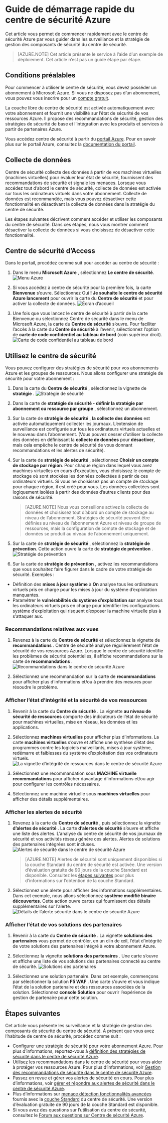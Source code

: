 <properties
   pageTitle="Guide de démarrage rapide du centre de sécurité Azure | Microsoft Azure"
   description="Cet article vous permet de prise en main rapidement le centre de sécurité Azure en vous guider dans les composants de gestion de surveillance et la stratégie de sécurité et aux étapes suivantes."
   services="security-center"
   documentationCenter="na"
   authors="TerryLanfear"
   manager="MBaldwin"
   editor=""/>

<tags
   ms.service="security-center"
   ms.devlang="na"
   ms.topic="article"
   ms.tgt_pltfrm="na"
   ms.workload="na"
   ms.date="10/28/2016"
   ms.author="terrylan"/>

# <a name="azure-security-center-quick-start-guide"></a>Guide de démarrage rapide du centre de sécurité Azure

Cet article vous permet de commencer rapidement avec le centre de sécurité Azure par vous guider dans les surveillance et la stratégie de gestion des composants de sécurité du centre de sécurité.

> [AZURE.NOTE] Cet article présente le service à l’aide d’un exemple de déploiement. Cet article n’est pas un guide étape par étape.

## <a name="prerequisites"></a>Conditions préalables

Pour commencer à utiliser le centre de sécurité, vous devez posséder un abonnement à Microsoft Azure. Si vous ne disposez pas d’un abonnement, vous pouvez vous inscrire pour un [compte gratuit](https://azure.microsoft.com/pricing/free-trial/).

La couche libre du centre de sécurité est activée automatiquement avec votre abonnement et fournit une visibilité sur l’état de sécurité de vos ressources Azure. Il propose des recommandations de sécurité, gestion des stratégies de sécurité de base et l’intégration avec les produits et services à partir de partenaires Azure.

Vous accédez centre de sécurité à partir du [portail Azure](https://azure.microsoft.com/features/azure-portal/). Pour en savoir plus sur le portail Azure, consultez la [documentation du portail](https://azure.microsoft.com/documentation/services/azure-portal/).

## <a name="data-collection"></a>Collecte de données

Centre de sécurité collecte des données à partir de vos machines virtuelles (machines virtuelles) pour évaluer leur état de sécurité, fournissent des recommandations de sécurité et signale les menaces. Lorsque vous accédez tout d’abord le centre de sécurité, collecte de données est activée sur tous les ordinateurs virtuels dans votre abonnement. Collecte de données est recommandée, mais vous pouvez désactiver cette fonctionnalité en désactivant la collecte de données dans la stratégie du centre de sécurité.

Les étapes suivantes décrivent comment accéder et utiliser les composants du centre de sécurité. Dans ces étapes, nous vous montrer comment désactiver la collecte de données si vous choisissez de désactiver cette fonctionnalité.

## <a name="access-security-center"></a>Centre de sécurité d’Access

Dans le portail, procédez comme suit pour accéder au centre de sécurité :

1. Dans le menu **Microsoft Azure** , sélectionnez **Le centre de sécurité**.
![Menu Azure][1]

2. Si vous accédez à centre de sécurité pour la première fois, la carte **Bienvenue** s’ouvre. Sélectionnez Oui **! Je souhaite le centre de sécurité Azure lancement** pour ouvrir la carte du **Centre de sécurité** et pour activer la collecte de données.
![Écran d’accueil][10]

3. Une fois que vous lancez le centre de sécurité à partir de la carte Bienvenue ou sélectionnez Centre de sécurité dans le menu de Microsoft Azure, la carte du **Centre de sécurité** s’ouvre. Pour faciliter l’accès à la carte du **Centre de sécurité** à l’avenir, sélectionnez l’option de **carte de code confidentiel au tableau de bord** (coin supérieur droit).
![Carte de code confidentiel au tableau de bord][2]

## <a name="use-security-center"></a>Utilisez le centre de sécurité

Vous pouvez configurer des stratégies de sécurité pour vos abonnements Azure et les groupes de ressources. Nous allons configurer une stratégie de sécurité pour votre abonnement :

1. Dans la carte du **Centre de sécurité** , sélectionnez la vignette de **stratégie** .
![Stratégie de sécurité][3]

2. Dans la carte de **stratégie de sécurité - définir la stratégie par abonnement ou ressource par groupe** , sélectionnez un abonnement.
3. Sur la carte de **stratégie de sécurité** , **la collecte des données** est activée automatiquement collecter les journaux. L’extension de surveillance est configurée sur tous les ordinateurs virtuels actuelles et le nouveau dans l’abonnement. (Vous pouvez cesser d’utiliser la collecte des données en définissant la **collecte de données** pour **désactiver**, mais cela empêche le centre de sécurité de vous donnant recommandations et les alertes de sécurité).
4. Sur la carte de **stratégie de sécurité** , sélectionnez **Choisir un compte de stockage par région**. Pour chaque région dans lequel vous avez machines virtuelles en cours d’exécution, vous choisissez le compte de stockage où sont stockées les données collectées à partir de ces ordinateurs virtuels. Si vous ne choisissez pas un compte de stockage pour chaque région, il est créé pour vous. Les données collectées sont logiquement isolées à partir des données d’autres clients pour des raisons de sécurité.

     > [AZURE.NOTE] Nous vous conseillons activez la collecte de données et choisissez tout d’abord un compte de stockage au niveau de l’abonnement. Stratégies de sécurité peuvent être définies au niveau de l’abonnement Azure et niveau de groupe de ressources, mais la configuration de compte de stockage et de données se produit au niveau de l’abonnement uniquement.

5. Sur la carte de **stratégie de sécurité** , sélectionnez la **stratégie de prévention**. Cette action ouvre la carte de **stratégie de prévention** .
![Stratégie de prévention][4]

6. Sur la carte de **stratégie de prévention** , activez les recommandations que vous souhaitez faire figurer dans le cadre de votre stratégie de sécurité. Exemples :

 - Définition des **mises à jour système** à **On** analyse tous les ordinateurs virtuels pris en charge pour les mises à jour du système d’exploitation manquantes.
 - Paramétrer le **vulnérabilités du système d’exploitation** **sur** analyse tous les ordinateurs virtuels pris en charge pour identifier les configurations système d’exploitation qui risquent d’exposer la machine virtuelle plus à s’attaquer aux.

### <a name="view-recommendations"></a>Recommandations relatives aux vues

1. Revenez à la carte du **Centre de sécurité** et sélectionnez la vignette de **recommandations** . Centre de sécurité analyse régulièrement l’état de sécurité de vos ressources Azure. Lorsque le centre de sécurité identifie les problèmes de sécurité potentielles, il affiche recommandations sur la carte de **recommandations** .
![Recommandations dans le centre de sécurité Azure][5]

2.  Sélectionnez une recommandation sur la carte de **recommandations** pour afficher plus d’informations et/ou à prendre des mesures pour résoudre le problème.

### <a name="view-the-health-and-security-state-of-your-resources"></a>Afficher l’état d’intégrité et la sécurité de vos ressources

1.  Revenir à la carte du **Centre de sécurité** . La vignette **au niveau de sécurité de ressources** comporte des indicateurs de l’état de sécurité pour machines virtuelles, mise en réseau, les données et les applications.
2.  Sélectionnez **machines virtuelles** pour afficher plus d’informations. La carte **machines virtuelles** s’ouvre et affiche une synthèse d’état des programmes contre les logiciels malveillants, mises à jour système, redémarre et faiblesses du système d’exploitation des vos ordinateurs virtuels.
![La vignette d’intégrité de ressources dans le centre de sécurité Azure][6]

3.  Sélectionnez une recommandation sous **MACHINE virtuelle recommandations** pour afficher davantage d’informations et/ou agir pour configurer les contrôles nécessaires.
4.  Sélectionnez une machine virtuelle sous **machines virtuelles** pour afficher des détails supplémentaires.

### <a name="view-security-alerts"></a>Afficher les alertes de sécurité

1.  Revenez à la carte du **Centre de sécurité** , puis sélectionnez la vignette **d’alertes de sécurité** . La carte **d’alertes de sécurité** s’ouvre et affiche une liste des alertes. L’analyse du centre de sécurité de vos journaux de sécurité et vos activités réseau génère ces alertes. Alertes de solutions des partenaires intégrées sont incluses.
![Alertes de sécurité dans le centre de sécurité Azure][7]

    > [AZURE.NOTE] Alertes de sécurité sont uniquement disponibles si la couche Standard du centre de sécurité est activée. Une version d’évaluation gratuite de 90 jours de la couche Standard est disponible. Consultez les [étapes suivantes](#next-steps) pour plus d’informations sur l’obtention de la couche Standard.

2.  Sélectionnez une alerte pour afficher des informations supplémentaires. Dans cet exemple, nous allons sélectionnez **système modifié binaire découvertes**. Cette action ouvre cartes qui fournissent des détails supplémentaires sur l’alerte.
![Détails de l’alerte sécurité dans le centre de sécurité Azure][8]

### <a name="view-the-health-of-your-partner-solutions"></a>Afficher l’état de vos solutions des partenaires

1. Revenir à la carte du **Centre de sécurité** . La vignette **solutions des partenaires** vous permet de contrôler, en un clin de œil, l’état d’intégrité de votre solutions des partenaires intégré à votre abonnement Azure.
2. Sélectionnez la vignette **solutions des partenaires** . Une carte s’ouvre et affiche une liste de vos solutions des partenaires connecté au centre de sécurité.
![Solutions des partenaires][9]

3. Sélectionnez une solution partenaire. Dans cet exemple, commençons par sélectionner la solution **F5 WAF** .  Une carte s’ouvre et vous indique l’état de la solution partenaire et des ressources associées de la solution. Sélectionnez **console Solution** pour ouvrir l’expérience de gestion de partenaire pour cette solution.

## <a name="next-steps"></a>Étapes suivantes
Cet article vous présente les surveillance et la stratégie de gestion des composants de sécurité du centre de sécurité. À présent que vous avez l’habitude de centre de sécurité, procédez comme suit :

- Configurer une stratégie de sécurité pour votre abonnement Azure. Pour plus d’informations, reportez-vous à [définition des stratégies de sécurité dans le centre de sécurité Azure](security-center-policies.md).
- Utilisez les recommandations dans le centre de sécurité pour vous aider à protéger vos ressources Azure. Pour plus d’informations, voir [Gestion des recommandations de sécurité dans le centre de sécurité Azure](security-center-recommendations.md).
- Passez en revue et gérer vos alertes de sécurité en cours. Pour plus d’informations, voir [gérer et répondre aux alertes de sécurité dans le centre de sécurité Azure](security-center-managing-and-responding-alerts.md).
- Plus d’informations sur [menace détection fonctionnalités avancées](security-center-detection-capabilities.md) fournis avec la [couche Standard](security-center-pricing.md) du centre de sécurité. Une version d’évaluation gratuite de 90 jours de la couche Standard est disponible.
- Si vous avez des questions sur l’utilisation du centre de sécurité, consultez le [Forum aux questions sur Centre de sécurité Azure](security-center-faq.md).

<!--Image references-->
[1]: ./media/security-center-get-started/azure-menu.png
[2]: ./media/security-center-get-started/security-center-pin.png
[3]: ./media/security-center-get-started/security-policy.png
[4]: ./media/security-center-get-started/prevention-policy.png
[5]: ./media/security-center-get-started/recommendations.png
[6]: ./media/security-center-get-started/resources-health.png
[7]: ./media/security-center-get-started/security-alert.png
[8]: ./media/security-center-get-started/security-alert-detail.png
[9]: ./media/security-center-get-started/partner-solutions.png
[10]: ./media/security-center-get-started/welcome.png
